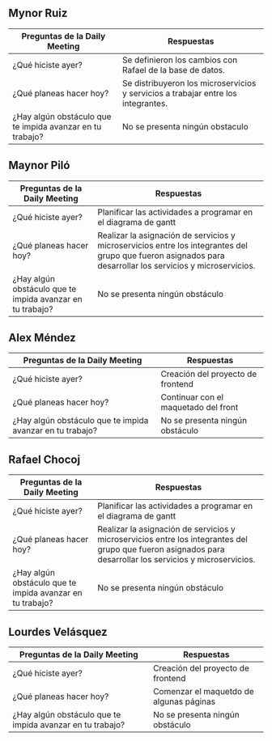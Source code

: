 ## Mynor Ruiz

| Preguntas de la Daily Meeting | Respuestas |
| --- | --- |
| ¿Qué hiciste ayer? | Se definieron los cambios con Rafael de la base de datos. |
| ¿Qué planeas hacer hoy? | Se distribuyeron los microservicios y servicios a trabajar entre los integrantes.|
| ¿Hay algún obstáculo que te impida avanzar en tu trabajo? | No se presenta ningún obstaculo |

## Maynor Piló

| Preguntas de la Daily Meeting | Respuestas |
| --- | --- |
| ¿Qué hiciste ayer? | Planificar las actividades a programar en el diagrama de gantt |
| ¿Qué planeas hacer hoy? |Realizar la asignación de servicios y microservicios entre los integrantes del grupo que fueron asignados para desarrollar los servicios y microservicios. |
| ¿Hay algún obstáculo que te impida avanzar en tu trabajo? |No se presenta ningún obstáculo  |

## Alex Méndez

| Preguntas de la Daily Meeting | Respuestas |
| --- | --- |
| ¿Qué hiciste ayer? | Creación del proyecto de frontend |
| ¿Qué planeas hacer hoy? | Continuar con el maquetado del front |
| ¿Hay algún obstáculo que te impida avanzar en tu trabajo? | No se presenta ningún obstáculo |

## Rafael Chocoj

| Preguntas de la Daily Meeting | Respuestas |
| --- | --- |
| ¿Qué hiciste ayer? | Planificar las actividades a programar en el diagrama de gantt |
| ¿Qué planeas hacer hoy? |Realizar la asignación de servicios y microservicios entre los integrantes del grupo que fueron asignados para desarrollar los servicios y microservicios. |
| ¿Hay algún obstáculo que te impida avanzar en tu trabajo? |No se presenta ningún obstáculo  |

## Lourdes Velásquez

| Preguntas de la Daily Meeting | Respuestas |
| --- | --- |
| ¿Qué hiciste ayer? | Creación del proyecto de frontend |
| ¿Qué planeas hacer hoy? | Comenzar el maquetdo de algunas páginas |
| ¿Hay algún obstáculo que te impida avanzar en tu trabajo? | No se presenta ningún obstáculo |